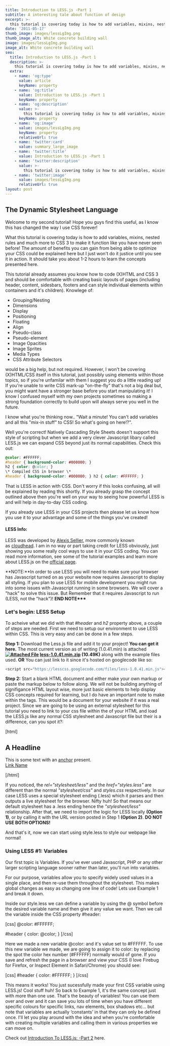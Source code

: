 ```yaml
---
title: Introduction to LESS.js -Part 1
subtitle: A interesting tale about function of design
excerpt: >-
  this tutorial is covering today is how to add variables, mixins, nested rules and much more to CSS 3 to make it function like you have never seen before!
date: '2011-05-17'
thumb_image: images/lessLgImg.png
thumb_image_alt: White concrete building wall
image: images/lessLgImg.png
image_alt: White concrete building wall
seo:
  title: Introduction to LESS.js -Part 1
  description: >-
    this tutorial is covering today is how to add variables, mixins, nested rules and much more to CSS 3 to make it function like you have never seen before!
  extra:
    - name: 'og:type'
      value: article
      keyName: property
    - name: 'og:title'
      value: Introduction to LESS.js -Part 1
      keyName: property
    - name: 'og:description'
      value: >-
        this tutorial is covering today is how to add variables, mixins, nested rules and much more to CSS 3 to make it function like you have never seen before!
      keyName: property
    - name: 'og:image'
      value: images/lessLgImg.png
      keyName: property
      relativeUrl: true
    - name: 'twitter:card'
      value: summary_large_image
    - name: 'twitter:title'
      value: Introduction to LESS.js -Part 1
    - name: 'twitter:description'
      value: >-
        this tutorial is covering today is how to add variables, mixins, nested rules and much more to CSS 3 to make it function like you have never seen before!
    - name: 'twitter:image'
      value: images/lessLgImg.png
      relativeUrl: true
layout: post
---
```


## The Dynamic Stylesheet Language

Welcome to my second tutorial! Hope you guys find this useful, as I know this has changed the way I use CSS forever!

What this tutorial is covering today is how to add variables, mixins, nested rules and much more to CSS 3 to make it function like you have never seen before! The amount of benefits you can gain from being able to optimize your CSS could be explained here but I just won't do it justice until you see it in action. It should take you about 1-2 hours to learn the concepts presented here.

This tutorial already assumes you know how to code (X)HTML and CSS 3 and should be comfortable with creating basic layouts of pages (including header, content, sidesbars, footers and can style individual elements within containers and it's children). Knowlege of:

- Grouping/Nesting
- Dimensions
- Display
- Positioning
- Floating
- Align
- Pseudo-class
- Pseudo-element
- Image Opacities
- Image Sprites
- Media Types
- CSS Attribute Selectors

would be a big help, but not required. However, I won't be covering (X)HTML/CSS itself in this tutorial, just possibly using elements within those topics, so if you're unfamilar with them I suggest you do a little reading up! If you're unable to write CSS mark-up "on-the-fly" that's not a big deal but, you might want have a stronger base before you start manipulating it! I know I confused myself with my own projects sometimes so making a strong foundation correctly to build upon will always serve you well in the future.

I know what you're thinking now.. "Wait a minute! You can't add variables and all this "mix-in stuff" to CSS! So what's going on here!?".

Well you're correct! Natively Cascading Style Sheets doesn't support this style of scripting but when we add a very clever Javascript libary called LESS.js we can expand CSS beyond just its normal capabilities. Check this out:

```CSS
@color: #FFFFFF; 
#header { background-color: #000000; } 
h2 { color: @color; } 
\* Compiled CSS in browser \*
#header { background-color: #000000; } h2 { color: #FFFFFF; }
```

That is LESS in action with CSS. Don't worry if this looks confusing, all will be explained by reading this shortly. If you already grasp the concept outlined above then you're well on your way to seeing how powerful LESS is and will help in day-to-day CSS coding.

If you already use LESS in your CSS projects then please let us know how you use it to your advantage and some of the things you've created!

#### LESS Info:

LESS was developed by [Alexis Sellier](https://cloudhead.io/ "Alexis Sellier"), more commonly known as [cloudhead](https://cloudhead.io/ "cloudhead"). I am in no way or part taking credit for LESS obviously, just showing you some really cool ways to use it in your CSS coding. You can read more information, see some of the tutorial examples and learn more about LESS.js on the [official page](https://lesscss.org/ "External link").

**NOTE:**In order to use LESS you will need to make sure your browser has Javascript turned on as your website now requires Javascript to display all styling. If you plan to use LESS for mobile development you might run into some issues with Javascript running in some browsers. We will cover a "hack" to solve this issue. But Remember that it requires Javascript to run (LESS, not the "hack")! **END NOTE\*\*\***

### Let's begin: LESS Setup

To acheive what we did with that _#header_ and _h2_ property above, a couple of steps are needed. First we need to setup our environment to use LESS within CSS. This is very easy and can be done in a few steps.

**Step 1:** Download the Less.js file and add it to your project! 
**You can get it here.** The most current version as of writing (1.0.41.min) is attached **[![Attached File](images/zip.gif.pagespeed.ce.oGdlqcpZFW.gif)](http://www.dreamincode.net/forums/index.php?app=core&module=attach&section=attach&attach_id=23177 "Download attachment") [less-1.0.41.min.zip](http://www.dreamincode.net/forums/index.php?app=core&module=attach&section=attach&attach_id=23177 "Download attachment") **(10.49K)**** along with the example files used. ****OR**** You can just link to it since it's hosted on googlecode like so:

```js
<script src="https://lesscss.googlecode.com/files/less-1.0.41.min.js"></script>
```

**Step 2:** Start a blank HTML document and either make your own markup or paste the markup below to follow along. We will not be building anything of signifigance HTML layout wise, more just basic elements to help display CSS concepts required for learning, but I do have an important note to make within the _<head>_ tags. This would be a document for your website if it was a real project. Since we are going to be using an external stylesheet for this tutorial you need to link to your css file within the _<head>_ of your HTML and load the LESS.js like any normal CSS stylesheet and Javascript file but their is a difference, can you spot it?:

\[html\]

<meta charset="UTF-8"> <title>LESS.js Tutorial</title> <!-- LESS Stylesheet --> <link rel="stylesheet/less" type="text/css" href="css/style.less">

<!-- LESS Javascript --> <script src="http://lesscss.googlecode.com/files/less-1.0.41.min.js"></script> <div id="header"> <h2>A Headline</h2> This is some text with an <a href="#">anchor</a> present.

</div> <!-- /header --> <div id="footer"> <a href="#">Link Name</a></div> <!-- /footer -->

\[/html\]

If you noticed, the _rel="stylesheet/less"_ and the _href="styles.less"_ are different than the normal _"stylesheet/css"_ and _styles.css_ respectively. In our case LESS uses a special stylesheet ending (.less) which it parses and then outputs a live stylesheet for the browser. Nifty huh! So that means our default stylesheet has a .less ending hence the _"stylesheet/less"_ relationship. After that, we need to import the logic for LESS locally **(Option 1)**, or by calling it with the URL version posted in Step 1 **(Option 2)**. **DO NOT USE BOTH OPTIONS!**

And that's it, now we can start using style.less to style our webpage like normal!

### Using LESS #1: Variables

Our first topic is Variables. If you've ever used Javascript, PHP or any other larger scripting language sooner rather than later, you'll run into variables.

For our purpose, variables allow you to specify widely used values in a single place, and then re-use them throughout the stylesheet. This makes global changes as easy as changing one line of code! Lets use Example 1 and break it down.

Inside our style.less we can define a variable by using the @ symbol before the desired variable name and then give it any value we want. Then we call the variable inside the CSS property #header:

\[css\] @color: #FFFFFF;

#header { color: @color; } \[/css\]

Here we made a new variable @color: and it's value set to #FFFFFF. To use this new variable we made, we are going to assign it to color: by replacing the spot the color hex number (#FFFFFF) normally would of gone. If you save and refresh the page in a browser and view your CSS (I love Firebug for Firefox, or Inspect Element in Safari/Chrome) you should see:

\[css\] #header { color: #FFFFFF; } \[/css\]

This means it works! You just sucessfully made your first CSS variable using LESS.js! Cool stuff huh! So back to Example 1, it's the same concept just with more than one use. That's the beauty of variables! You can use them over and over and it can save you lots of time when you have different specific colours for specific links, nav elements, box shadows etc... but note that variables are actually ‘constants’ in that they can only be defined once. I'll let you play around with the idea and when you're comfortable with creating multiple variables and calling them in various properties we can move on.

Check out [Introduction To LESS.js: -Part 2](http:virtuallycreative.ca/introduction-to-less-js-part-2/) here.
